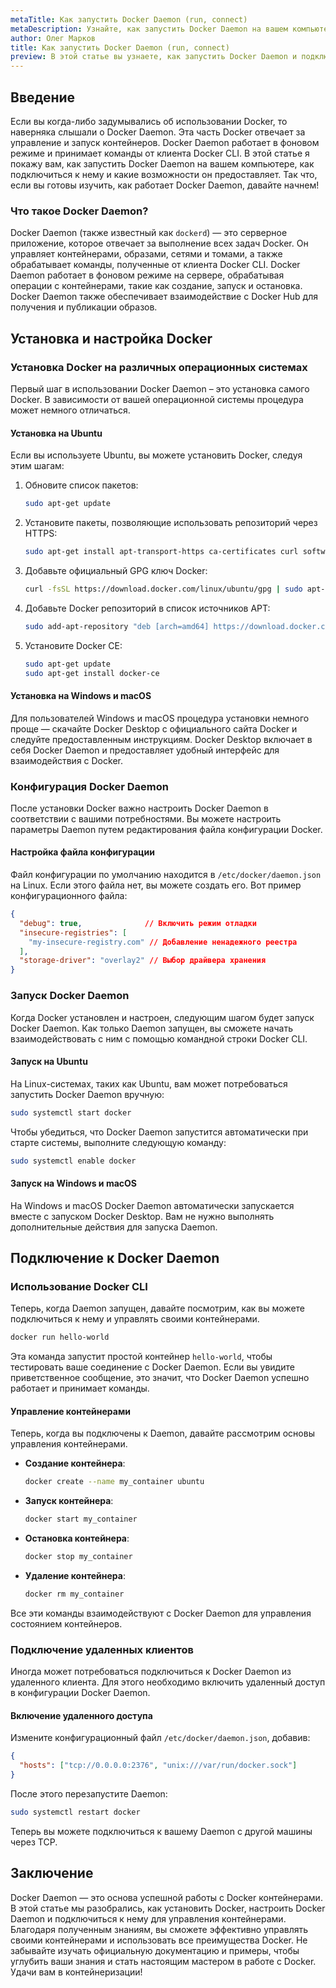 ```yaml
---
metaTitle: Как запустить Docker Daemon (run, connect)
metaDescription: Узнайте, как запустить Docker Daemon на вашем компьютере- подключиться к нему и обеспечить бесперебойную работу контейнеров. Эта статья охватывает все от базовой настройки до продвинутых методов запуска Docker Daemon.
author: Олег Марков
title: Как запустить Docker Daemon (run, connect)
preview: В этой статье вы узнаете, как запустить Docker Daemon и подключиться к нему. Мы рассмотрим основные шаги и функции, необходимые для успешного управления контейнерами.
---
```


## Введение

Если вы когда-либо задумывались об использовании Docker, то наверняка слышали о Docker Daemon. Эта часть Docker отвечает за управление и запуск контейнеров. Docker Daemon работает в фоновом режиме и принимает команды от клиента Docker CLI. В этой статье я покажу вам, как запустить Docker Daemon на вашем компьютере, как подключиться к нему и какие возможности он предоставляет. Так что, если вы готовы изучить, как работает Docker Daemon, давайте начнем!

### Что такое Docker Daemon?

Docker Daemon (также известный как `dockerd`) — это серверное приложение, которое отвечает за выполнение всех задач Docker. Он управляет контейнерами, образами, сетями и томами, а также обрабатывает команды, полученные от клиента Docker CLI. Docker Daemon работает в фоновом режиме на сервере, обрабатывая операции с контейнерами, такие как создание, запуск и остановка. Docker Daemon также обеспечивает взаимодействие с Docker Hub для получения и публикации образов.

## Установка и настройка Docker

### Установка Docker на различных операционных системах

Первый шаг в использовании Docker Daemon – это установка самого Docker. В зависимости от вашей операционной системы процедура может немного отличаться.

#### Установка на Ubuntu

Если вы используете Ubuntu, вы можете установить Docker, следуя этим шагам:

1. Обновите список пакетов:
   ```bash
   sudo apt-get update
   ```

2. Установите пакеты, позволяющие использовать репозиторий через HTTPS:
   ```bash
   sudo apt-get install apt-transport-https ca-certificates curl software-properties-common
   ```

3. Добавьте официальный GPG ключ Docker:
   ```bash
   curl -fsSL https://download.docker.com/linux/ubuntu/gpg | sudo apt-key add -
   ```

4. Добавьте Docker репозиторий в список источников APT:
   ```bash
   sudo add-apt-repository "deb [arch=amd64] https://download.docker.com/linux/ubuntu $(lsb_release -cs) stable"
   ```

5. Установите Docker CE:
   ```bash
   sudo apt-get update
   sudo apt-get install docker-ce
   ```

#### Установка на Windows и macOS

Для пользователей Windows и macOS процедура установки немного проще — скачайте Docker Desktop с официального сайта Docker и следуйте предоставленным инструкциям. Docker Desktop включает в себя Docker Daemon и предоставляет удобный интерфейс для взаимодействия с Docker.

### Конфигурация Docker Daemon

После установки Docker важно настроить Docker Daemon в соответствии с вашими потребностями. Вы можете настроить параметры Daemon путем редактирования файла конфигурации Docker.

#### Настройка файла конфигурации

Файл конфигурации по умолчанию находится в `/etc/docker/daemon.json` на Linux. Если этого файла нет, вы можете создать его. Вот пример конфигурационного файла:

```json
{
  "debug": true,              // Включить режим отладки
  "insecure-registries": [
    "my-insecure-registry.com" // Добавление ненадежного реестра
  ],
  "storage-driver": "overlay2" // Выбор драйвера хранения
}
```

### Запуск Docker Daemon

Когда Docker установлен и настроен, следующим шагом будет запуск Docker Daemon. Как только Daemon запущен, вы сможете начать взаимодействовать с ним с помощью командной строки Docker CLI.

#### Запуск на Ubuntu

На Linux-системах, таких как Ubuntu, вам может потребоваться запустить Docker Daemon вручную:

```bash
sudo systemctl start docker
```

Чтобы убедиться, что Docker Daemon запустится автоматически при старте системы, выполните следующую команду:

```bash
sudo systemctl enable docker
```

#### Запуск на Windows и macOS

На Windows и macOS Docker Daemon автоматически запускается вместе с запуском Docker Desktop. Вам не нужно выполнять дополнительные действия для запуска Daemon.

## Подключение к Docker Daemon

### Использование Docker CLI

Теперь, когда Daemon запущен, давайте посмотрим, как вы можете подключиться к нему и управлять своими контейнерами.

```bash
docker run hello-world
```

Эта команда запустит простой контейнер `hello-world`, чтобы тестировать ваше соединение с Docker Daemon. Если вы увидите приветственное сообщение, это значит, что Docker Daemon успешно работает и принимает команды.

#### Управление контейнерами

Теперь, когда вы подключены к Daemon, давайте рассмотрим основы управления контейнерами.

- **Создание контейнера**:
  ```bash
  docker create --name my_container ubuntu
  ```

- **Запуск контейнера**:
  ```bash
  docker start my_container
  ```

- **Остановка контейнера**:
  ```bash
  docker stop my_container
  ```

- **Удаление контейнера**:
  ```bash
  docker rm my_container
  ```

Все эти команды взаимодействуют с Docker Daemon для управления состоянием контейнеров.

### Подключение удаленных клиентов

Иногда может потребоваться подключиться к Docker Daemon из удаленного клиента. Для этого необходимо включить удаленный доступ в конфигурации Docker Daemon.

#### Включение удаленного доступа

Измените конфигурационный файл `/etc/docker/daemon.json`, добавив:

```json
{
  "hosts": ["tcp://0.0.0.0:2376", "unix:///var/run/docker.sock"] 
}
```

После этого перезапустите Daemon:

```bash
sudo systemctl restart docker
```

Теперь вы можете подключиться к вашему Daemon с другой машины через TCP.

## Заключение

Docker Daemon — это основа успешной работы с Docker контейнерами. В этой статье мы разобрались, как установить Docker, настроить Docker Daemon и подключиться к нему для управления контейнерами. Благодаря полученным знаниям, вы сможете эффективно управлять своими контейнерами и использовать все преимущества Docker. Не забывайте изучать официальную документацию и примеры, чтобы углубить ваши знания и стать настоящим мастером в работе с Docker. Удачи вам в контейнеризации!